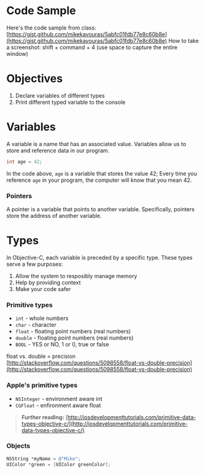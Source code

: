 # Code Sample
Here's the code sample from class: [https://gist.github.com/mikekavouras/5abfc01fdb77e8c60b8e](https://gist.github.com/mikekavouras/5abfc01fdb77e8c60b8e)
How to take a screenshot: shift + command + 4 (use space to capture the entire window)


# Objectives
1. Declare variables of different types
2. Print different typed variable to the console

# Variables

A variable is a name that has an associated value. Variables allow us to store and reference data in our program.
```objective-c
int age = 42;
```

In the code above, ```age``` is a variable that stores the value 42; Every time you reference ```age``` in your program, the computer will know that you mean 42.

### Pointers

A pointer is a variable that points to another variable. Specifically, pointers store the address of another variable.

# Types

In Objective-C, each variable is preceded by a specific type. These types serve a few purposes:
1. Allow the system to resposibly manage memory
2. Help by providing context
3. Make your code safer

### Primitive types

* ```int``` - whole numbers
* ```char``` - character
* ```float``` - floating point numbers (real numbers)
* ```double``` - floating point numbers (real numbers)
* ```BOOL``` - YES or NO, 1 or 0, true or false


float vs. double = precision [http://stackoverflow.com/questions/5098558/float-vs-double-precision](http://stackoverflow.com/questions/5098558/float-vs-double-precision)

### Apple's primitive types

* ```NSInteger``` - environment aware int
* ```CGFloat``` - enfironment aware float


> **Further reading:**
[http://iosdevelopmenttutorials.com/primitive-data-types-objective-c/](http://iosdevelopmenttutorials.com/primitive-data-types-objective-c/)

### Objects

```objective-c
NSString *myName = @"Mike";
UIColor *green = [UIColor greenColor];
```



